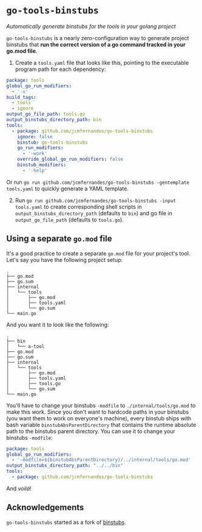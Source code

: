 # `go-tools-binstubs`

_Automatically generate binstubs for the tools in your golang project_

`go-tools-binstubs` is a nearly zero-configuration way to generate project
binstubs that **run the correct version of a go command tracked in your go.mod
file**.

1. Create a `tools.yaml` file that looks like this, pointing to the executable
    program path for each dependency:

``` yaml
package: tools
global_go_run_modifiers:
  - '-x'
build_tags:
  - tools
  - ignore
output_go_file_path: tools.go
output_binstubs_directory_path: bin
tools:
  - package: github.com/jcmfernandes/go-tools-binstubs
    ignore: false
    binstub: go-tools-binstubs
    go_run_modifiers:
      - '-work'
    override_global_go_run_modifiers: false
    binstub_modifiers:
      - '-help'
```

Or run `go run github.com/jcmfernandes/go-tools-binstubs -gentemplate
tools.yaml` to quickly generate a YAML template.

2. Run `go run github.com/jcmfernandes/go-tools-binstubs -input tools.yaml` to create
   corresponding shell scripts in `output_binstubs_directory_path` (defaults to `bin`) and go file in `output_go_file_path` (defaults to `tools.go`).

## Using a separate `go.mod` file

It's a good practice to create a separate `go.mod` file for your project's tool. Let's say you have the following project setup:

```
.
├── go.mod
├── go.sum
├── internal
│   └── tools
│       ├── go.mod
│       ├── tools.yaml
│       └── go.sum
└── main.go
```

And you want it to look like the following:

```
.
├── bin
│   └── a-tool
├── go.mod
├── go.sum
├── internal
│   └── tools
│       ├── go.mod
│       ├── tools.yaml
│       ├── tools.go
│       └── go.sum
└── main.go
```

You'll have to change your binstubs `-modfile` to `./internal/tools/go.mod` to
make this work. Since you don't want to hardcode paths in your binstubs (you
want them to work on everyone's machine), every binstub ships with bash variable
`binstubAbsParentDirectory` that contains the runtime absolute path to the
binstubs parent directory. You can use it to change your binstubs `-modfile`:

``` yaml
package: tools
global_go_run_modifiers:
  - '-modfile=${binstubAbsParentDirectory}/../internal/tools/go.mod'
output_binstubs_directory_path: "../../bin"
tools:
  - package: github.com/jcmfernandes/go-tools-binstubs
```

And _voilà_!

## Acknowledgements

`go-tools-binstubs` started as a fork of [binstubs](https://github.com/brasic/binstubs).
